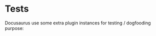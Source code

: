 # Tests

Docusaurus use some extra plugin instances for testing / dogfooding purpose:

<!-- - [/tests/docs](/tests/docs)
- [/tests/blog](/tests/blog)
- [/tests/pages](/tests/pages) -->
